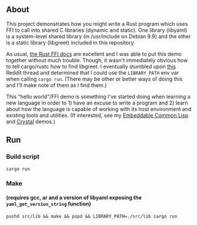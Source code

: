 ## About
This project demonstrates how you might write a Rust program which uses FFI to
call into shared C libraries (dynamic and static). One library (libyaml) is a
system-level shared library (in /usr/include on Debian 9.9) and the other is a
static library (libgreet) included in this repository.

As usual, [the Rust FFI docs](https://doc.rust-lang.org/nomicon/ffi.html) are excellent and I was able to put this demo
together without much trouble. Though, it wasn't immediately obvious how to
tell cargo/rustc how to find libgreet. I eventually stumbled upon [this](https://old.reddit.com/r/rust/comments/39dckn/rust_ffi_can_i_pass_linker_flags_through_cargo/) Reddit
thread and determined that I could use the `LIBRARY_PATH` env var when calling
`cargo run`. (There may be other or better ways of doing this and I'll make
note of them as I find them.)

This "hello world"/FFI demo is something I've started doing when learning a new
language in order to 1) have an excuse to write a program and 2) learn about
how the language is capable of working with its host environment and existing
tools and utilities. (If interested, see my [Embeddable Common Lisp](https://github.com/ethagnawl/ecl-hello-r-lisp) and
[Crystal](https://github.com/ethagnawl/crystal-c-interop-demo) demos.)

## Run
### Build script
```
cargo run
```

### Make
#### (requires gcc, ar and a version of libyaml exposing the `yaml_get_version_string` function)
```
pushd src/lib && make && popd && LIBRARY_PATH=./src/lib cargo run
```
